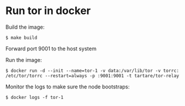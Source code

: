 # Run tor in docker


Build the image:
```
$ make build
```

Forward port 9001 to the host system

Run the image:
```
$ docker run -d --init --name=tor-1 -v data:/var/lib/tor -v torrc: /etc/tor/torrc --restart=always -p :9001:9001 -t tartare/tor-relay
```

Monitor the logs to make sure the node bootstraps:
```
$ docker logs -f tor-1
```